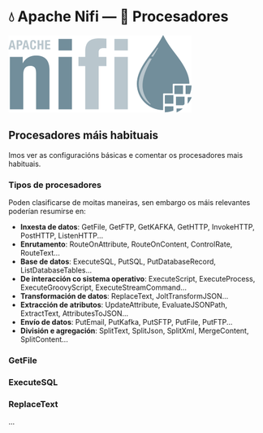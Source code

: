 # 💧 Apache Nifi &mdash; 👷 Procesadores

![Logo Apache Nifi](images/nifi/Apache-nifi-logo.svg#derecha "Logo Apache Nifi")

## Procesadores máis habituais

Imos ver as configuracións básicas e comentar os procesadores mais habituais.

### Tipos de procesadores

Poden clasificarse de moitas maneiras, sen embargo os máis relevantes poderían resumirse en:

- **Inxesta de datos**: GetFile, GetFTP, GetKAFKA, GetHTTP, InvokeHTTP, PostHTTP, ListenHTTP...
- **Enrutamento**: RouteOnAttribute, RouteOnContent, ControlRate, RouteText...
- **Base de datos**: ExecuteSQL, PutSQL, PutDatabaseRecord, ListDatabaseTables...
- **De interacción co sistema operativo**: ExecuteScript, ExecuteProcess, ExecuteGroovyScript, ExecuteStreamCommand...
- **Transformación de datos**: ReplaceText, JoltTransformJSON...
- **Extracción de atributos**: UpdateAttribute, EvaluateJSONPath, ExtractText, AttributesToJSON...
- **Envío de datos**: PutEmail, PutKafka, PutSFTP, PutFile, PutFTP...
- **División e agregación**: SplitText, SplitJson, SplitXml, MergeContent, SplitContent...

### GetFile

### ExecuteSQL

### ReplaceText

...